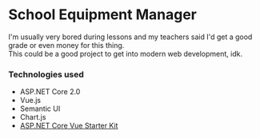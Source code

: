 # School Equipment Manager
I'm usually very bored during lessons and my teachers said I'd get a good grade or even money for this thing.  
This could be a good project to get into modern web development, idk.

### Technologies used
- ASP.NET Core 2.0
- Vue.js
- Semantic UI
- Chart.js
- [ASP.NET Core Vue Starter Kit](https://github.com/MarkPieszak/aspnetcore-Vue-starter)